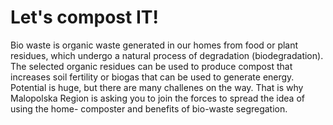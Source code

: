 # Let's compost IT!
Bio waste is organic waste generated in our homes from food or plant residues, which undergo a natural process of degradation (biodegradation). The selected organic residues can be used to produce compost that increases soil fertility or biogas that can be used to generate energy. Potential is huge, but there are many challenes on the way. That is why Malopolska Region is asking you to join the forces to spread the idea of using the home- composter and benefits of bio-waste segregation.
